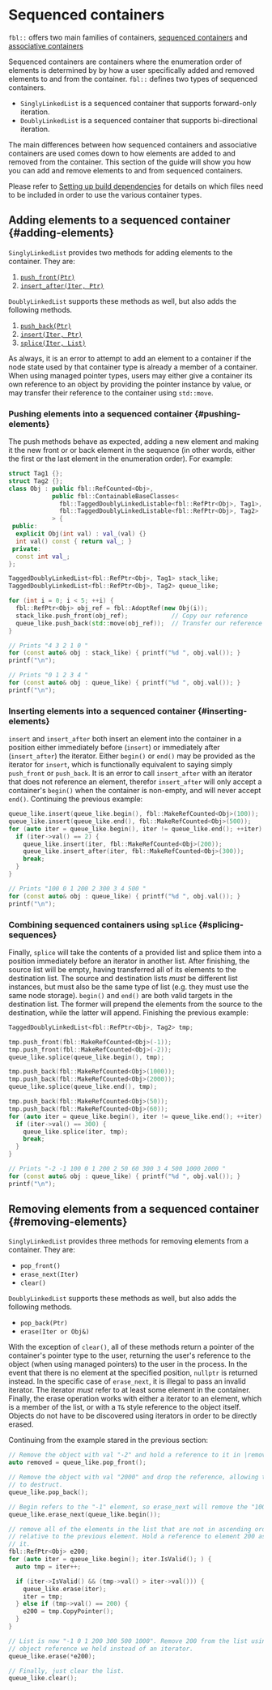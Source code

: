 # Sequenced containers

`fbl::` offers two main families of containers, [sequenced containers](sequenced_containers.md)
and [associative containers](associative_containers.md)

Sequenced containers are containers where the enumeration order of elements is
determined by by how a user specifically added and removed elements to and from
the container. `fbl::` defines two types of sequenced containers.

* `SinglyLinkedList` is a sequenced container that supports forward-only
  iteration.
* `DoublyLinkedList` is a sequenced container that supports bi-directional
  iteration.

The main differences between how sequenced containers and associative containers
are used comes down to how elements are added to and removed from the container.
This section of the guide will show you how you can add and remove elements to
and from sequenced containers.

Please refer to [Setting up build
dependencies](getting_started.md#build-dependencies) for details on which files
need to be included in order to use the various container types.

## Adding elements to a sequenced container {#adding-elements}

`SinglyLinkedList` provides two methods for adding elements to the container.
They are:

1. [`push_front(Ptr)`](#pushing-elements)
2. [`insert_after(Iter, Ptr)`](#inserting-elements)

`DoublyLinkedList` supports these methods as well, but also adds the following
methods.

1. [`push_back(Ptr)`](#pushing-elements)
2. [`insert(Iter, Ptr)`](#inserting-elements)
3. [`splice(Iter, List)`](#splicing-sequences)

As always, it is an error to attempt to add an element to a container if the
node state used by that container type is already a member of a container.
When using managed pointer types, users may either give a container its own
reference to an object by providing the pointer instance by value, or may
transfer their reference to the container using `std::move`.

### Pushing elements into a sequenced container {#pushing-elements}

The push methods behave as expected, adding a new element and making it the new
front or or back element in the sequence (in other words, either the first or
the last element in the enumeration order). For example:

```cpp
struct Tag1 {};
struct Tag2 {};
class Obj : public fbl::RefCounted<Obj>,
            public fbl::ContainableBaseClasses<
              fbl::TaggedDoublyLinkedListable<fbl::RefPtr<Obj>, Tag1>,
              fbl::TaggedDoublyLinkedListable<fbl::RefPtr<Obj>, Tag2>
            > {
 public:
  explicit Obj(int val) : val_(val) {}
  int val() const { return val_; }
 private:
  const int val_;
};

TaggedDoublyLinkedList<fbl::RefPtr<Obj>, Tag1> stack_like;
TaggedDoublyLinkedList<fbl::RefPtr<Obj>, Tag2> queue_like;

for (int i = 0; i < 5; ++i) {
  fbl::RefPtr<Obj> obj_ref = fbl::AdoptRef(new Obj(i));
  stack_like.push_front(obj_ref);            // Copy our reference
  queue_like.push_back(std::move(obj_ref));  // Transfer our reference
}

// Prints "4 3 2 1 0 "
for (const auto& obj : stack_like) { printf("%d ", obj.val()); }
printf("\n");

// Prints "0 1 2 3 4 "
for (const auto& obj : queue_like) { printf("%d ", obj.val()); }
printf("\n");
```

### Inserting elements into a sequenced container {#inserting-elements}

`insert` and `insert_after` both insert an element into the container in a
position either immediately before (`insert`) or immediately after
(`insert_after`) the iterator. Either `begin()` or `end()` may be provided as
the iterator for `insert`, which is functionally equivalent to saying simply
`push_front` or `push_back`. It is an error to call `insert_after` with an
iterator that does not reference an element, therefor `insert_after` will only
accept a container's `begin()` when the container is non-empty, and will never
accept `end()`. Continuing the previous example:

```cpp
queue_like.insert(queue_like.begin(), fbl::MakeRefCounted<Obj>(100));
queue_like.insert(queue_like.end(), fbl::MakeRefCounted<Obj>(500));
for (auto iter = queue_like.begin(), iter != queue_like.end(); ++iter) {
  if (iter->val() == 2) {
    queue_like.insert(iter, fbl::MakeRefCounted<Obj>(200));
    queue_like.insert_after(iter, fbl::MakeRefCounted<Obj>(300));
    break;
  }
}

// Prints "100 0 1 200 2 300 3 4 500 "
for (const auto& obj : queue_like) { printf("%d ", obj.val()); }
printf("\n");
```

### Combining sequenced containers using `splice` {#splicing-sequences}

Finally, `splice` will take the contents of a provided list and splice them into
a position immediately before an iterator in another list. After finishing, the
source list will be empty, having transferred all of its elements to the
destination list. The source and destination lists *must* be different list
instances, but must also be the same type of list (e.g. they must use the same
node storage). `begin()` and `end()` are both valid targets in the destination
list. The former will prepend the elements from the source to the destination,
while the latter will append. Finishing the previous example:

```cpp
TaggedDoublyLinkedList<fbl::RefPtr<Obj>, Tag2> tmp;

tmp.push_front(fbl::MakeRefCounted<Obj>(-1));
tmp.push_front(fbl::MakeRefCounted<Obj>(-2));
queue_like.splice(queue_like.begin(), tmp);

tmp.push_back(fbl::MakeRefCounted<Obj>(1000));
tmp.push_back(fbl::MakeRefCounted<Obj>(2000));
queue_like.splice(queue_like.end(), tmp);

tmp.push_back(fbl::MakeRefCounted<Obj>(50));
tmp.push_back(fbl::MakeRefCounted<Obj>(60));
for (auto iter = queue_like.begin(), iter != queue_like.end(); ++iter) {
  if (iter->val() == 300) {
    queue_like.splice(iter, tmp);
    break;
  }
}

// Prints "-2 -1 100 0 1 200 2 50 60 300 3 4 500 1000 2000 "
for (const auto& obj : queue_like) { printf("%d ", obj.val()); }
printf("\n");
```

## Removing elements from a sequenced container {#removing-elements}

`SinglyLinkedList` provides three methods for removing elements from a container.
They are:

* `pop_front()`
* `erase_next(Iter)`
* `clear()`

`DoublyLinkedList` supports these methods as well, but also adds the following
methods.

* `pop_back(Ptr)`
* `erase(Iter or Obj&)`

With the exception of `clear()`, all of these methods return a pointer of the
container's pointer type to the user, returning the user's reference to the
object (when using managed pointers) to the user in the process. In the event
that there is no element at the specified position, `nullptr` is returned
instead. In the specific case of `erase_next`, it is illegal to pass an invalid
iterator. The iterator *must* refer to at least some element in the container.
Finally, the erase operation works with either a iterator to an element, which
is a member of the list, or with a `T&` style reference to the object itself.
Objects do not have to be discovered using iterators in order to be directly
erased.

Continuing from the example stared in the previous section:

```cpp
// Remove the object with val "-2" and hold a reference to it in |removed|.
auto removed = queue_like.pop_front();

// Remove the object with val "2000" and drop the reference, allowing the object
// to destruct.
queue_like.pop_back();

// Begin refers to the "-1" element, so erase_next will remove the "100" element
queue_like.erase_next(queue_like.begin());

// remove all of the elements in the list that are not in ascending order,
// relative to the previous element. Hold a reference to element 200 as we pass
// it.
fbl::RefPtr<Obj> e200;
for (auto iter = queue_like.begin(); iter.IsValid(); ) {
  auto tmp = iter++;

  if (iter->IsValid() && (tmp->val() > iter->val())) {
    queue_like.erase(iter);
    iter = tmp;
  } else if (tmp->val() == 200) {
    e200 = tmp.CopyPointer();
  }
}

// List is now "-1 0 1 200 300 500 1000". Remove 200 from the list using the
// object reference we held instead of an iterator.
queue_like.erase(*e200);

// Finally, just clear the list.
queue_like.clear();
```
